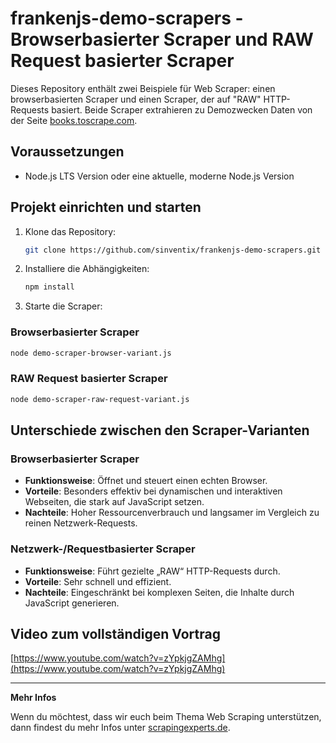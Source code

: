 
# frankenjs-demo-scrapers - Browserbasierter Scraper und RAW Request basierter Scraper

Dieses Repository enthält zwei Beispiele für Web Scraper: einen browserbasierten Scraper und einen Scraper, der auf "RAW" HTTP-Requests basiert. Beide Scraper extrahieren zu Demozwecken Daten von der Seite [books.toscrape.com](https://books.toscrape.com/).

## Voraussetzungen

- Node.js LTS Version oder eine aktuelle, moderne Node.js Version

## Projekt einrichten und starten

1. Klone das Repository:
   ```bash
   git clone https://github.com/sinventix/frankenjs-demo-scrapers.git
   ```

2. Installiere die Abhängigkeiten:
   ```bash
   npm install
   ```

3. Starte die Scraper:

### Browserbasierter Scraper

```bash
node demo-scraper-browser-variant.js
```

### RAW Request basierter Scraper

```bash
node demo-scraper-raw-request-variant.js
```

## Unterschiede zwischen den Scraper-Varianten

### Browserbasierter Scraper

- **Funktionsweise**: Öffnet und steuert einen echten Browser.
- **Vorteile**: Besonders effektiv bei dynamischen und interaktiven Webseiten, die stark auf JavaScript setzen.
- **Nachteile**: Hoher Ressourcenverbrauch und langsamer im Vergleich zu reinen Netzwerk-Requests.

### Netzwerk-/Requestbasierter Scraper

- **Funktionsweise**: Führt gezielte „RAW“ HTTP-Requests durch.
- **Vorteile**: Sehr schnell und effizient.
- **Nachteile**: Eingeschränkt bei komplexen Seiten, die Inhalte durch JavaScript generieren.

## Video zum vollständigen Vortrag

[https://www.youtube.com/watch?v=zYpkjgZAMhg](https://www.youtube.com/watch?v=zYpkjgZAMhg)

---

**Mehr Infos**

Wenn du möchtest, dass wir euch beim Thema Web Scraping unterstützen, dann findest du mehr Infos unter [scrapingexperts.de](https://scrapingexperts.de).
